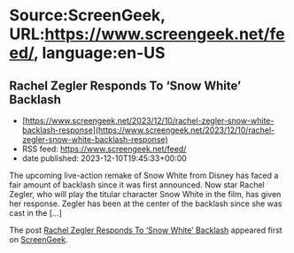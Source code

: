 # Source:ScreenGeek, URL:https://www.screengeek.net/feed/, language:en-US

## Rachel Zegler Responds To ‘Snow White’ Backlash
 - [https://www.screengeek.net/2023/12/10/rachel-zegler-snow-white-backlash-response](https://www.screengeek.net/2023/12/10/rachel-zegler-snow-white-backlash-response)
 - RSS feed: https://www.screengeek.net/feed/
 - date published: 2023-12-10T19:45:33+00:00

<p>The upcoming live-action remake of Snow White from Disney has faced a fair amount of backlash since it was first announced. Now star Rachel Zegler, who will play the titular character Snow White in the film, has given her response. Zegler has been at the center of the backlash since she was cast in the [...]</p>
<p>The post <a href="https://www.screengeek.net/2023/12/10/rachel-zegler-snow-white-backlash-response/">Rachel Zegler Responds To &#8216;Snow White&#8217; Backlash</a> appeared first on <a href="https://www.screengeek.net">ScreenGeek</a>.</p>

